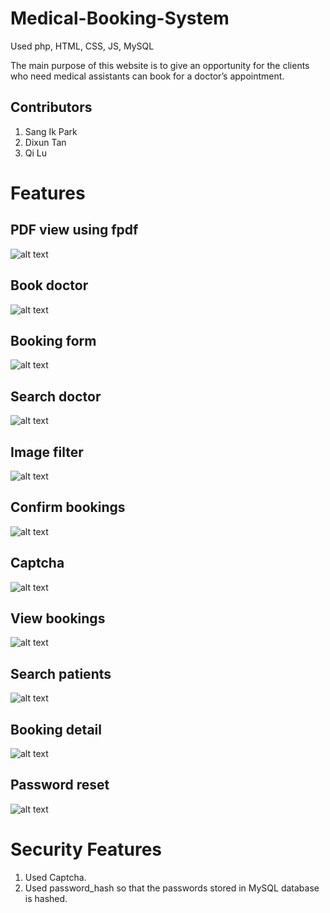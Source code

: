 # Medical-Booking-System
Used php, HTML, CSS, JS, MySQL

The main purpose of this website is to give an opportunity for the clients who need medical assistants can book for a doctor’s appointment.

## Contributors
1. Sang Ik Park
2. Dixun Tan
3. Qi Lu

# Features

## PDF view using fpdf
![alt text](https://github.com/wqdoqw/Medical-Booking-System/blob/master/htdocs/Website%20image/1.PNG)

## Book doctor
![alt text](https://github.com/wqdoqw/Medical-Booking-System/blob/master/htdocs/Website%20image/2.PNG)

## Booking form
![alt text](https://github.com/wqdoqw/Medical-Booking-System/blob/master/htdocs/Website%20image/3.PNG)

## Search doctor
![alt text](https://github.com/wqdoqw/Medical-Booking-System/blob/master/htdocs/Website%20image/4.PNG)

## Image filter
![alt text](https://github.com/wqdoqw/Medical-Booking-System/blob/master/htdocs/Website%20image/5.PNG)

## Confirm bookings
![alt text](https://github.com/wqdoqw/Medical-Booking-System/blob/master/htdocs/Website%20image/5.PNG)

## Captcha
![alt text](https://github.com/wqdoqw/Medical-Booking-System/blob/master/htdocs/Website%20image/6.PNG)

## View bookings
![alt text](https://github.com/wqdoqw/Medical-Booking-System/blob/master/htdocs/Website%20image/7.PNG)

## Search patients
![alt text](https://github.com/wqdoqw/Medical-Booking-System/blob/master/htdocs/Website%20image/8.PNG)

## Booking detail
![alt text](https://github.com/wqdoqw/Medical-Booking-System/blob/master/htdocs/Website%20image/9.PNG)

## Password reset
![alt text](https://github.com/wqdoqw/Medical-Booking-System/blob/master/htdocs/Website%20image/10.PNG)

# Security Features
1. Used Captcha.
2. Used password_hash so that the passwords stored in MySQL database is hashed. 
